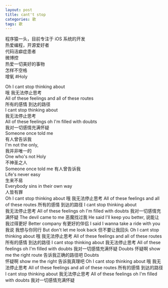 ```yaml
---
layout: post
title: cant't stop
categories: 歌
tags: 歌
---
```


程序猿一头，目前专注于 iOS 系统的开发	
热爱编程，开源爱好者		
代码洁癖症患者  	
微博控   
热爱一切美好的事物  
怎样不空格  
增氧
#Holy 

Oh I cant stop thinking about   
哦 我无法停止思考   
All of these feelings and all of these routes   
所有的感情 到达的路径   
I cant stop thinking about    
我无法停止思考    
All of these feelings oh I'm filled with doubts   
我对一切感情充满怀疑    
Someone once told me    
有人曾告诉我    
I'm not the only,   
我并非唯一的    
One who's not Holy    
不神圣之人    
Someone once told me
有人曾告诉我    
Life's never easy   
生来不易    
Everybody sins in their own way   
人皆有罪    
Oh I cant stop thinking about 
哦 我无法停止思考 
All of these feelings and all of these routes 
所有的感情 到达的路径 
I cant stop thinking about  
我无法停止思考
All of these feelings oh I'm filled with doubts 
我对一切感情充满怀疑
The devil came to me 
恶魔找过我
He said I'll keep you better, 
说能让我过得更好
Better company 
有更好的伴侣
I said I wanna take a ride with you 
我说 我想与你同行
But don't let me look back 
但不要让我回头
Oh I cant stop thinking about 
哦 我无法停止思考
All of these feelings and all of these routes 
所有的感情 到达的路径
I cant stop thinking about 
我无法停止思考
All of these feelings oh I'm filled with doubts 
我对一切感情充满怀疑
Doubts 
怀疑啊
show me the right route 
告诉我正确的路径吧
Doubts    
怀疑啊
show me the right 
告诉我真理吧
Oh I cant stop thinking about 
哦 我无法停止思考
All of these feelings and all of these routes 
所有的感情 到达的路径
I cant stop thinking about 
我无法停止思考
All of these feelings oh I'm filled with doubts 
我对一切感情充满怀疑
